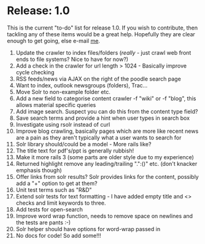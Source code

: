 Release: 1.0
============

This is the current "to-do" list for release 1.0. If you wish to contribute, then tackling any of these items would be a great help. Hopefully they are clear enough to get going, else e-mail <a href="http://www.google.com/recaptcha/mailhide/d?k=01vdgNNADQlgrqj5lMuKLpag==&c=dLzYSFd6PdPBc5paL9eJKJ62wOQODVZwCaNzqvMcxyI=">me</a>.

01. Update the crawler to index files/folders (*really* - just crawl web front ends to file systems? Nice to have for now?)
02. Add a check in the crawler for url length > 1024 - Basically improve cycle checking
04. RSS feeds/news via AJAX on the right of the poodle search page
05. Want to index, outlook newsgroups (folders), Trac...
06. Move Solr to non-example folder etc.
08. Add a new field to categorise content crawler -f "wiki" or -f "blog", this allows material specific queries
09. Add image search. Suspect you can do this from the content type field?
10. Save search terms and provide a hint when user types in search box
11. Investigate using rsolr instead of curl
12. Improve blog crawling, basically pages which are more like recent news are a pain as they aren't typically what a user wants to search for
13. Solr library should/could be a model - More rails like?
14. The title text for pdf's/ppt is generally rubbish!
15. Make it more rails 3 (some parts are older style due to my experience)
16. Returned highlight remove any leading/trailing ".\":()" etc. (don't knacker emphasis though)
17. Offer links from solr results? Solr provides links for the content, possibly add a "+" option to get at them?
18. Unit test terms such as "R&D"
20. Extend solr tests for text formatting - I have added empty title and <> checks and limit keywords to three.
21. Add tests for open-search
22. Improve word wrap function, needs to remove space on newlines and the tests are pants :-)
23. Solr helper should have options for word-wrap passed in
24. No docs for code! So add some!!!


